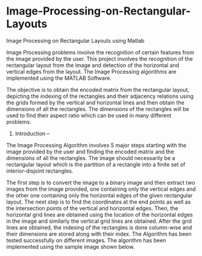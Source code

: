 # Image-Processing-on-Rectangular-Layouts
Image Processing on Rectangular Layouts using Matlab

Image Processing problems involve the recognition of certain features from the image provided by the user. This project involves the recognition of the rectangular layout from the image and detection of the horizontal and vertical edges from the layout. The Image Processing algorithms are implemented using the MATLAB Software.

The objective is to obtain the encoded matrix from the rectangular layout, depicting the indexing of the rectangles and their adjacency relations using the grids formed by the vertical and horizontal lines and then obtain the dimensions of all the rectangles. The dimensions of the rectangles will be used to find their aspect ratio which can be used in many different problems. 

1.	Introduction –

The Image Processing Algorithm involves 5 major steps starting with the image provided by the user and finding the encoded matrix and the dimensions of all the rectangles. The image should necessarily be a rectangular layout which is the partition of a rectangle into a finite set of interior-disjoint rectangles. 

The first step is to convert the image to a binary image and then extract two images from the image provided, one containing only the vertical edges and the other one containing only the horizontal edges of the given rectangular layout. The next step is to find the coordinates at the end points as well as the intersection points of the vertical and horizontal edges. Then, the horizontal grid lines are obtained using the location of the horizontal edges in the image and similarly the vertical grid lines are obtained. After the grid lines are obtained, the indexing of the rectangles is done column-wise and their dimensions are stored along with their index. The Algorithm has been tested successfully on different images. The algorithm has been implemented using the sample image shown below.

 

